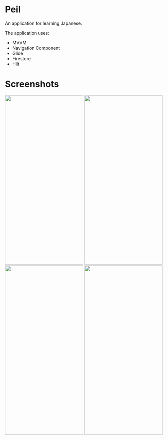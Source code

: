 # Peil
An application for learning Japanese.

The application uses:
- MVVM
- Navigation Component
- Glide
- Firestore
- Hilt

# Screenshots
<p float="left">
  <img src="https://user-images.githubusercontent.com/37593124/235464781-8e7f9013-13c2-43d9-969f-3086391960bc.png" width="250" height="540">
  
  <img src="https://user-images.githubusercontent.com/37593124/235464891-f962c236-c80d-4fa4-93e0-319e7de859eb.png" width="250" height="540">

  <img src="https://user-images.githubusercontent.com/37593124/235465015-f0f4ad27-b091-4806-b6a0-c50fa8830bf3.png" width="250" height="540">
  
  <img src="https://user-images.githubusercontent.com/37593124/235465068-1c7a8d32-67aa-410e-b503-be295bcea0b7.png" width="250" height="540">
</p>
